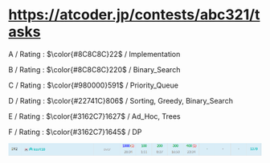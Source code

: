 # https://atcoder.jp/contests/abc321/tasks

A / Rating : $\color{#8C8C8C}22$ / Implementation

B / Rating : $\color{#8C8C8C}220$ / Binary_Search

C / Rating : $\color{#980000}591$ / Priority_Queue

D / Rating : $\color{#22741C}806$ / Sorting, Greedy, Binary_Search

E / Rating : $\color{#3162C7}1627$ / Ad_Hoc, Trees

F / Rating : $\color{#3162C7}1645$ / DP

![My Image](https://github.com/kss418/Atcoder/blob/main/ABC/Images/Standings/321.png)
